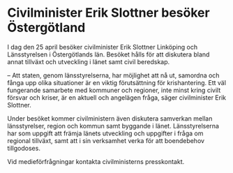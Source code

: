 # Civilminister Erik Slottner besöker Östergötland

I dag den 25 april besöker civilminister Erik Slottner Linköping och Länsstyrelsen i Östergötlands län. Besöket hålls för att diskutera bland annat tillväxt och utveckling i länet samt civil beredskap.

– Att staten, genom länsstyrelserna, har möjlighet att nå ut, samordna och fånga upp olika situationer är en viktig förutsättning för krishantering. Ett väl fungerande samarbete med kommuner och regioner, inte minst kring civilt försvar och kriser, är en aktuell och angelägen fråga, säger civilminister Erik Slottner.

Under besöket kommer civilministern även diskutera samverkan mellan länsstyrelser, region och kommun samt byggande i länet. Länsstyrelserna har som uppgift att främja länets utveckling och uppgifter i fråga om regional tillväxt, samt att i sin verksamhet verka för att boendebehov tillgodoses.

Vid medieförfrågningar kontakta civilministerns presskontakt.
